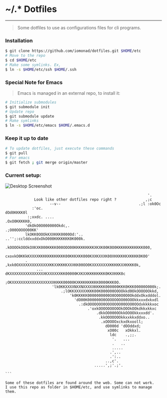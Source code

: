 # ~/.* Dotfiles
-------
> Some dotfiles to use as configurations files for cli programs.

### Installation
```bash
$ git clone https://github.com/iomonad/dotfiles.git $HOME/etc
# Move to the repo
$ cd $HOME/etc
# Make some symlinks. Ex,
$ ln -s $HOME/etc/ssh $HOME/.ssh
```

### Special Note for Emacs
> Emacs is managed in an external repo, to install it:

```bash
# Initialize submodules
$ git submodule init
# Update repo
$ git submodule update
# Make symlinks
$ ln -s $HOME/etc/emacs $HOME/.emacs.d
```

### Keep it up to date
```bash
# To update dotfiles, just execute these commands
$ git pull
# For emacs
$ git fetch ; git merge origin/master
```
### Current setup:
![Desktop Screenshot](https://u.teknik.io/Mn0QO.png)


```
                                                                '.
             Look like other dotfiles repo right ?             ,;c
                    --v--                                   .;l :ok0Oc
            :'oc.                                            dOd0KKKK0l
          :;xxdc. ....                                      .OxO0KKKKK0,
         'dkOkO0O000000Okdc,.                             .;O00OOOOO00KK'
         lkOKK0OOOkKXXKKK0000Od:'..   ..'';:cclddxxddxOkO000KKKKKKK0K000k.
        .kOOOOkOOOkOXKXK000KKKK000OOO00KKKKKKKKKXKXK00K0O0KKKKKKKKKKKK000,
         cxoxkO0KKkKXXXXKKKKKKKKKKKK00KKKXKK000KXXKXXXK00XKKKKKKXKKKK0K0O'
         .  ,kxk0OXXXXXXXXXXXXXXKKXXKKKKXXXKK00OO0KXXXXXXXXKKKKKXXKKKK0k,
              ... dKXXXXXXXXXXXXXXXXKXXXXXXKK00000KXKXXKKKKKKKK0KKXKKK0c
                   ;OKXXXXXXXXXXXXXXXXXXXKKKK00000KXKKKKKKKKK0000KKK0O.
                     'lk0KKXXXXNXXNXXXXXKKKKK000000KKK0KKK00000O000k;.
                         .;lOKKXXXXXXKKK00K000O00OOOOkkd0OkOOOOOOkkd,
                             'k0KKKKK0000000000O0OO0O0O0OkddxOkxdddol.
                               'dO00K000000O0OOOOOOOO00OOOkkxxxdxkxdl
                                 .:dkOOOOOOO0OOOOOOO00OOO0OOdxkkkkxoc
                                     .'oxkOOOOOOOOOOkOOOkOOkdkkxkkxc
                                         .dkkOO000OOkkOOOOkkxxxdd'.
                                          .kkOOOOOOOkkxxkkxddxo..
                                           .xOOOOOxckxdkxooll;
                                             dO000d 'dOOddxd;
                                              xO00c   xOkkxl.
                                               ldc    .,;;.
                                                '.   ...
                                                .   ..
                                                .....
                                               .',..
                                               .':..
                                             ..,c'.
                                        .....',;'.;'.
                                                                              ```
                                                                              
Some of these dotfiles are found around the web. Some can not work.
I use this repo as folder in $HOME/etc, and use symlinks to manage them.

